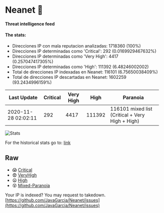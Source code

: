 # Neanet :hocho:
#### Threat intelligence feed
#### The stats:

- Direcciones IP con mala reputacion analizadas: 1718360 (100%)
- Direcciones IP determinadas como 'Critical':  292 (0.0169929467632%)
- Direcciones IP determinadas como 'Very High':  4417 (0.257047417305%)
- Direcciones IP determinadas como 'High':  111392 (6.48246002002)
- Total de direcciones IP indexadas en Neanet:  116101 (6.75650038409%)
- Total de direcciones IP descartadas en Neanet:  1602259 (93.2434996159%)

| Last Update | Critical | Very High | High | Paranoia |
| --- | --- | --- | --- | --- |
| 2020-11-28 02:02:11 | 292 | 4417 | 111392 | 116101 mixed list (Critical + Very High + High)|

![Stats](https://docs.google.com/spreadsheets/d/e/2PACX-1vSnaNMIXVabIpDJjufMlzH7poXnshF3mgd8Is1g9ytUEzVsP5my4Trn8f-xkoLLQ38xpL3HtmUexLo6/pubchart?oid=501124687&format=image)

For the historical stats go to: [link](/stats.csv)
## Raw
- :scream: [Critical](https://raw.githubusercontent.com/JavaGarcia/Neanet/master/blacklists/neanet_critical.txt)
- :fearful: [VeryHigh](https://raw.githubusercontent.com/JavaGarcia/Neanet/master/blacklists/neanet_veryHigh.txtt)
- :frowning: [High](https://raw.githubusercontent.com/JavaGarcia/Neanet/master/blacklists/neanet_high.txt)
- :dizzy_face: [Mixed-Paranoia](https://raw.githubusercontent.com/JavaGarcia/Neanet/master/blacklists/neanet_all.txt)


Your IP is indexed? You may request to takedown. [https://github.com/JavaGarcia/Neanet/issues](https://github.com/JavaGarcia/Neanet/issues)

























































































































































































































































































































































































































































































































































































































































































































































































































































































































































































































































































































































































































































































































































































































































































































































































































































































































































































































































































































































































































































































































































































































































































































































































































































































































































